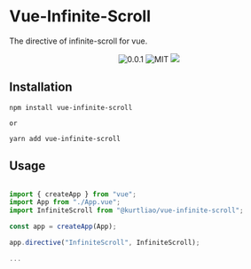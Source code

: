 # Vue-Infinite-Scroll

The directive of infinite-scroll for vue.

<div align="center">
<img src="https://img.shields.io/npm/v/@kurtliao/vue-infinite-scroll?style=for-the-badge" alt="0.0.1"/>
<img src="https://img.shields.io/npm/l/@kurtliao/vue-infinite-scroll?style=for-the-badge" alt="MIT" />

<img src="https://img.shields.io/bundlephobia/min/@kurtliao/vue-infinite-scroll?style=for-the-badge" />

</div>

## Installation

```
npm install vue-infinite-scroll

or

yarn add vue-infinite-scroll
```

## Usage

```js

import { createApp } from "vue";
import App from "./App.vue";
import InfiniteScroll from "@kurtliao/vue-infinite-scroll";

const app = createApp(App);

app.directive("InfiniteScroll", InfiniteScroll);

...
```
